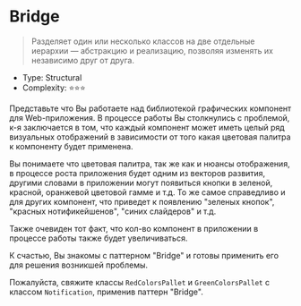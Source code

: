 # Bridge

> Разделяет один или несколько классов на две отдельные иерархии — абстракцию 
> и реализацию, позволяя изменять их независимо друг от друга.

- Type: Structural
- Complexity: ⭐⭐⭐

Представьте что Вы работаете над библиотекой графических компонент для
Web-приложения. В процессе работы Вы столкнулись с проблемой, к-я заключается
в том, что каждый компонент может иметь целый ряд визуальных отображений 
в зависимости от того какая цветовая палитра к компоненту будет применена.

Вы понимаете что цветовая палитра, так же как и нюансы отображения, в процессе
роста приложения будет одним из векторов развития, другими словами
в приложении могут появиться кнопки в зеленой, красной, оранжевой
цветовой гамме и т.д. То же самое справедливо и для других компонент, что
приведет к появлению "зеленых кнопок", "красных нотификейшенов", 
"синих слайдеров" и т.д.

Также очевиден тот факт, что кол-во компонент в приложении в процессе
работы также будет увеличиваться.

К счастью, Вы знакомы с паттерном "Bridge" и готовы применить его для решения
возникшей проблемы.

Пожалуйста, свяжите классы `RedColorsPallet` и `GreenColorsPallet`
с классом `Notification`, применив паттерн "Bridge".


